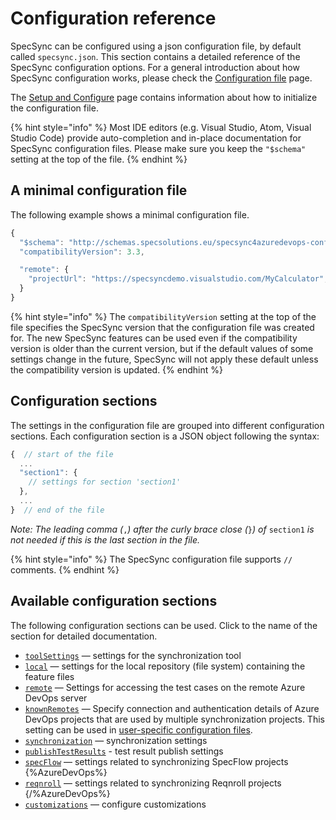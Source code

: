 # Configuration reference

SpecSync can be configured using a json configuration file, by default called `specsync.json`. This section contains a detailed reference of the SpecSync configuration options. For a general introduction about how SpecSync configuration works, please check the [Configuration file](../../features/general-features/configuration-file.md) page. 

The [Setup and Configure](../../installation/setup-and-configure.md) page contains information about how to initialize the configuration file.

{% hint style="info" %}
Most IDE editors \(e.g. Visual Studio, Atom, Visual Studio Code\) provide auto-completion and in-place documentation for SpecSync configuration files. Please make sure you keep the `"$schema"` setting at the top of the file.
{% endhint %}

## A minimal configuration file

The following example shows a minimal configuration file.

```javascript
{
  "$schema": "http://schemas.specsolutions.eu/specsync4azuredevops-config-latest.json",
  "compatibilityVersion": 3.3,

  "remote": {
    "projectUrl": "https://specsyncdemo.visualstudio.com/MyCalculator",
  }
}
```


{% hint style="info" %}
The `compatibilityVersion` setting at the top of the file specifies the SpecSync version that the configuration file was created for. The new SpecSync features can be used even if the compatibility version is older than the current version, but if the default values of some settings change in the future, SpecSync will not apply these default unless the compatibility version is updated.
{% endhint %}

## Configuration sections

The settings in the configuration file are grouped into different configuration sections. Each configuration section is a JSON object following the syntax:

```javascript
{  // start of the file
  ...
  "section1": {
    // settings for section 'section1' 
  },
  ...  
}  // end of the file
```

_Note: The leading comma \(_`,`_\) after the curly brace close \(_`}`_\) of_ `section1` _is not needed if this is the last section in the file._

{% hint style="info" %}
The SpecSync configuration file supports `//` comments.
{% endhint %}

## Available configuration sections

The following configuration sections can be used. Click to the name of the section for detailed documentation.

* [`toolSettings`](configuration-toolsettings.md) — settings for the synchronization tool
* [`local`](configuration-local.md) — settings for the local repository \(file system\) containing the feature files
* [`remote`](configuration-remote.md) — Settings for accessing the test cases on the remote Azure DevOps server
* [`knownRemotes`](configuration-knownRemotes.md) — Specify connection and authentication details of Azure DevOps projects that are used by multiple synchronization projects. This setting can be used in [user-specific configuration files](../../features/general-features/hierarchical-configuration-files.md).
* [`synchronization`](configuration-synchronization/) — synchronization settings
* [`publishTestResults`](configuration-publishtestresults.md) - test result publish settings
* [`specFlow`](configuration-specflow.md) — settings related to synchronizing SpecFlow projects
{%AzureDevOps%}
* [`reqnroll`](configuration-reqnroll.md) — settings related to synchronizing Reqnroll projects
{/%AzureDevOps%}
* [`customizations`](configuration-customizations.md) — configure customizations

